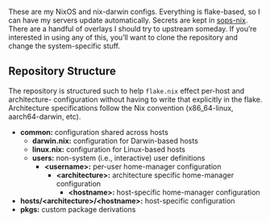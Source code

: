 These are my NixOS and nix-darwin configs. Everything is flake-based, so I can have my servers
update automatically. Secrets are kept in [sops-nix][1]. There are a handful of overlays I should
try to upstream someday. If you’re interested in using any of this, you’ll want to clone the
repository and change the system-specific stuff.

## Repository Structure

The repository is structured such to help `flake.nix` effect per-host and architecture- 
configuration without having to write that explicitly in the flake. Architecture specifications
follow the Nix convention (x86_64-linux, aarch64-darwin, etc).

- **common:** configuration shared across hosts
  - **darwin.nix:** configuration for Darwin-based hosts
  - **linux.nix:** configuration for Linux-based hosts
  - **users:** non-system (i.e., interactive) user definitions
    - **&lt;username&gt;:** per-user home-manager configuration
      - **&lt;architecture&gt;:** architecture specific home-manager configuration
        - **&lt;hostname&gt;:** host-specific home-manager configuration
- **hosts/&lt;architecture&gt;/&lt;hostname&gt;:** host-specific configuration
- **pkgs:** custom package derivations

[1]: https://github.com/Mic92/sops-nix
